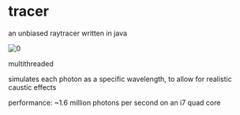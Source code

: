 # tracer

an unbiased raytracer written in java

![0](http://benwiklund.com/resume/img/raytrace/raytracescreens_0000_12.jpg)

multithreaded

simulates each photon as a specific wavelength, to allow for realistic caustic effects

performance: ~1.6 million photons per second on an i7 quad core
